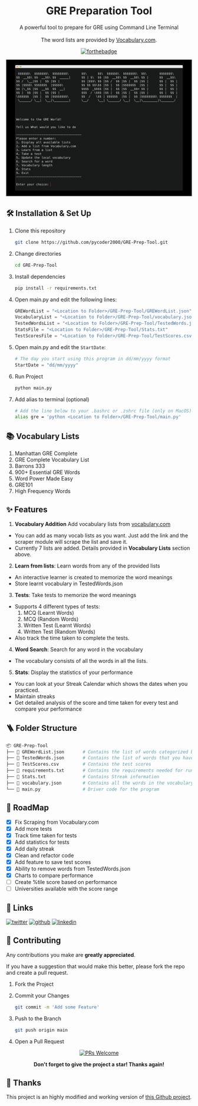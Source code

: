 <h1 align="center">
  GRE Preparation Tool
</h1>

<p align="center">
  A powerful tool to prepare for GRE using Command Line Terminal<br><br>
  The word lists are provided by <a href="https://www.vocabulary.com/lists/">Vocabulary.com</a>.
</p>

<div align="center">

[![forthebadge](https://forthebadge.com/images/badges/made-with-python.svg)](https://forthebadge.com)

</div>

![Demo](https://github.com/pycoder2000/GRE-Prep-Tool/blob/main/Demo.png?raw=True)

## 🛠 Installation & Set Up

1. Clone this repository

    ```sh
    git clone https://github.com/pycoder2000/GRE-Prep-Tool.git
    ```

2. Change directories

    ```sh
    cd GRE-Prep-Tool
    ```

3. Install dependencies

    ```sh
    pip install -r requirements.txt
    ```

4. Open main.py and edit the following lines:

    ```python
    GREWordList = "<Location to Folder>/GRE-Prep-Tool/GREWordList.json"
    VocabularyList = "<Location to Folder>/GRE-Prep-Tool/vocabulary.json"
    TestedWordsList = "<Location to Folder>/GRE-Prep-Tool/TestedWords.json"
    StatsFile = "<Location to Folder>/GRE-Prep-Tool/Stats.txt"
    TestScoresFile = "<Location to Folder>/GRE-Prep-Tool/TestScores.csv"
    ```

5. Open main.py and edit the `StartDate`:

    ```python
    # The day you start using this program in dd/mm/yyyy format
    StartDate = "dd/mm/yyyy"
    ```

6. Run Project

    ```sh
    python main.py
    ```

7. Add alias to terminal (optional)

   ```sh
   # Add the line below to your .bashrc or .zshrc file (only on MacOS)
   alias gre = 'python <Location to Folder>/GRE-Prep-Tool/main.py'
   ```

## 📚 Vocabulary Lists

1. Manhattan GRE Complete
2. GRE Complete Vocabulary List
3. Barrons 333
4. 900+ Essential GRE Words
5. Word Power Made Easy
6. GRE101
7. High Frequency Words

## ✨ Features

1. **Vocabulary Addition** Add vocabulary lists from [vocabulary.com](vocabulary.com)
  - You can add as many vocab lists as you want. Just add the link and the scraper module will scrape the list and save it.
  - Currently 7 lists are added. Details provided in **Vocabulary Lists** section above.

2. **Learn from lists**: Learn words from any of the provided lists
  - An interactive learner is created to memorize the word meanings  
  - Store learnt vocabulary in TestedWords.json

3. **Tests**: Take tests to memorize the word meanings
  - Supports 4 different types of tests:
   	1. MCQ (Learnt Words)
   	2. MCQ (Random Words)
   	3. Written Test (Learnt Words)
   	4. Written Test (Random Words)
  - Also track the time taken to complete the tests.

4. **Word Search**: Search for any word in the vocabulary
  - The vocabulary consists of all the words in all the lists.

5. **Stats**: Display the statistics of your performance
  - You can look at your Streak Calendar which shows the dates when you practiced.
  - Maintain streaks
  - Get detailed analysis of the score and time taken for every test and compare your performance

## 🪜 Folder Structure

```bash
📦 GRE-Prep-Tool
├── 📝 GREWordList.json       # Contains the list of words categorized by their list names
├── 📝 TestedWords.json       # Contains the list of words that you have learnt
├── 📝 TestScores.csv         # Contains the test scores
├── 📝 requirements.txt       # Contains the requirements needed for running this project
├── 📝 Stats.txt              # Contains Streak information
├── 📝 vocabulary.json        # Contains all the words in the vocabulary
└── 📝 main.py                # Driver code for the program
```

## 📍 RoadMap
- [x] Fix Scraping from Vocabulary.com
- [x] Add more tests
- [x] Track time taken for tests
- [x] Add statistics for tests
- [x] Add daily streak
- [x] Clean and refactor code
- [x] Add feature to save test scores
- [x] Ability to remove words from TestedWords.json
- [x] Charts to compare performance
- [ ] Create %tile score based on performance
- [ ] Universities available with the score range

## 🔗 Links

[![twitter](https://img.shields.io/badge/twitter-1DA1F2?style=for-the-badge&logo=twitter&logoColor=white)](https://twitter.com/lone_Musk) [![github](https://img.shields.io/badge/github-171515?style=for-the-badge&logo=github&logoColor=white)](https://github.com/pycoder2000) [![linkedin](https://img.shields.io/badge/linkedin-0A66C2?style=for-the-badge&logo=linkedin&logoColor=white)](https://www.linkedin.com/in/parth-desai-2bb1b0160/)

## 🍰 Contributing

Any contributions you make are **greatly appreciated**.

If you have a suggestion that would make this better, please fork the repo and create a pull request.

1. Fork the Project

2. Commit your Changes

   ```bash
   git commit -m 'Add some Feature'
   ```

3. Push to the Branch

   ```bash
   git push origin main
   ```

4. Open a Pull Request

<div align="center">

<a href="https://makeapullrequest.com" target="blank" >![PRs Welcome](https://img.shields.io/badge/PR-Welcome-brightgreen?style=for-the-badge)</a>

**Don't forget to give the project a star! Thanks again!**
</div>

## 🎉 Thanks

This project is an highly modified and working version of [this Github project](https://github.com/itsShnik/gre-preparation-tool).